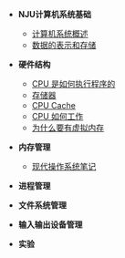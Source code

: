 * **NJU计算机系统基础**
    * [计算机系统概述](01OperatingSystem/ch06)
    * [数据的表示和存储](01OperatingSystem/ch07)

* **硬件结构**
    * [CPU 是如何执行程序的](01OperatingSystem/ch01)
    * [存储器](01OperatingSystem/ch02)
    * [CPU Cache](01OperatingSystem/ch03)
    * [CPU 如何工作](01OperatingSystem/ch04)
    * [为什么要有虚拟内存](01OperatingSystem/ch05)
* **内存管理**
    * [现代操作系统笔记](01OperatingSystem/ch21)

* **进程管理**
* **文件系统管理**
* **输入输出设备管理**

- **实验**

  
